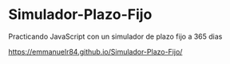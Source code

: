 # Simulador-Plazo-Fijo
Practicando JavaScript con un simulador de plazo fijo a 365 dias

https://emmanuelr84.github.io/Simulador-Plazo-Fijo/